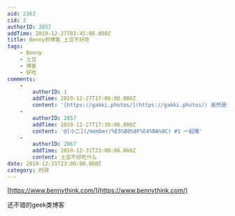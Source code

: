 ```yaml
---
aid: 2363
cid: 2
authorID: 2857
addTime: 2019-12-27T03:45:00.000Z
title: Benny的博客 土豆不好吃
tags:
    - Benny
    - 土豆
    - 博客
    - 好吃
comments:
    -
        authorID: 1
        addTime: 2019-12-27T17:00:00.000Z
        content: '[https://gakki.photos/](https://gakki.photos/) 居然是个gakki迷'
    -
        authorID: 2857
        addTime: 2019-12-27T17:30:00.000Z
        content: '@[小二](/member/%E5%B0%8F%E4%BA%8C) #1 一起撸'
    -
        authorID: 2867
        addTime: 2019-12-31T23:00:00.000Z
        content: 土豆不好吃什么
date: 2019-12-31T23:00:00.000Z
category: 时政
---
```


[https://www.bennythink.com/](https://www.bennythink.com/)

还不错的geek类博客
